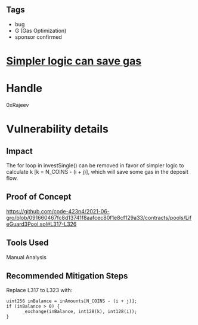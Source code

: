 ## Tags

- bug
- G (Gas Optimization)
- sponsor confirmed

# [Simpler logic can save gas](https://github.com/code-423n4/2021-06-gro-findings/issues/44) 

# Handle

0xRajeev


# Vulnerability details

## Impact

The for loop in investSingle() can be removed in favor of simpler logic to calculate k [k = N_COINS - (i + j)], which will save some gas in the deposit flow.


## Proof of Concept
https://github.com/code-423n4/2021-06-gro/blob/091660467fc8d13741f8aafcec80f1e8cf129a33/contracts/pools/LifeGuard3Pool.sol#L317-L326


## Tools Used

Manual Analysis

## Recommended Mitigation Steps

Replace L317 to L323 with:
```
uint256 inBalance = inAmounts[N_COINS - (i + j)];
if (inBalance > 0) {
      _exchange(inBalance, int128(k), int128(i));
}
```

